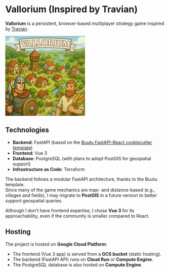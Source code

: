# Vallorium (Inspired by Travian)

**Vallorium** is a persistent, browser-based multiplayer strategy game inspired by [Travian](https://www.travian.com/).

<img src="docs/img/vallorium_gameplay.png" alt="Vallorium Gameplay" width="50%" />

## Technologies

- **Backend**: FastAPI (based on the [Buutu FastAPI-React cookiecutter template](https://github.com/Buuntu/fastapi-react))
- **Frontend**: Vue 3
- **Database**: PostgreSQL (with plans to adopt PostGIS for geospatial support)
- **Infrastructure as Code**: Terraform

The backend follows a modular FastAPI architecture, thanks to the Buutu template.  
Since many of the game mechanics are map- and distance-based (e.g., villages and fields), I may migrate to **PostGIS** in a future version to better support geospatial queries.

Although I don't have frontend expertise, I chose **Vue 3** for its approachability, even if the community is smaller compared to React.

## Hosting

The project is hosted on **Google Cloud Platform**:

- The frontend (Vue 3 app) is served from a **GCS bucket** (static hosting).
- The backend (FastAPI API) runs on **Cloud Run** or **Compute Engine**.
- The PostgreSQL database is also hosted on **Compute Engine**.
